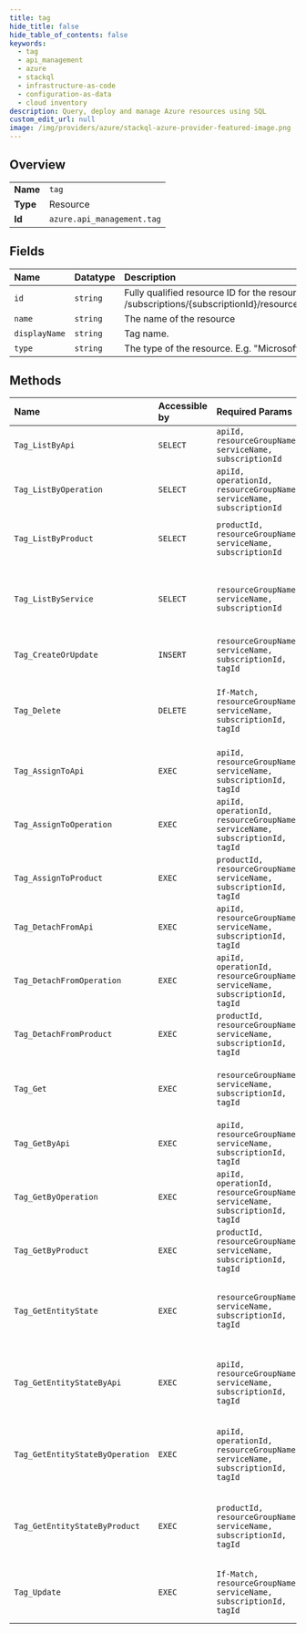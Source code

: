 ```yaml
---
title: tag
hide_title: false
hide_table_of_contents: false
keywords:
  - tag
  - api_management
  - azure    
  - stackql
  - infrastructure-as-code
  - configuration-as-data
  - cloud inventory
description: Query, deploy and manage Azure resources using SQL
custom_edit_url: null
image: /img/providers/azure/stackql-azure-provider-featured-image.png
---
```

  
    

## Overview
<table><tbody>
<tr><td><b>Name</b></td><td><code>tag</code></td></tr>
<tr><td><b>Type</b></td><td>Resource</td></tr>
<tr><td><b>Id</b></td><td><code>azure.api_management.tag</code></td></tr>
</tbody></table>

## Fields
| Name | Datatype | Description |
|:-----|:---------|:------------|
| `id` | `string` | Fully qualified resource ID for the resource. Ex - /subscriptions/{subscriptionId}/resourceGroups/{resourceGroupName}/providers/{resourceProviderNamespace}/{resourceType}/{resourceName} |
| `name` | `string` | The name of the resource |
| `displayName` | `string` | Tag name. |
| `type` | `string` | The type of the resource. E.g. "Microsoft.Compute/virtualMachines" or "Microsoft.Storage/storageAccounts" |
## Methods
| Name | Accessible by | Required Params | Description |
|:-----|:--------------|:----------------|:------------|
| `Tag_ListByApi` | `SELECT` | `apiId, resourceGroupName, serviceName, subscriptionId` | Lists all Tags associated with the API. |
| `Tag_ListByOperation` | `SELECT` | `apiId, operationId, resourceGroupName, serviceName, subscriptionId` | Lists all Tags associated with the Operation. |
| `Tag_ListByProduct` | `SELECT` | `productId, resourceGroupName, serviceName, subscriptionId` | Lists all Tags associated with the Product. |
| `Tag_ListByService` | `SELECT` | `resourceGroupName, serviceName, subscriptionId` | Lists a collection of tags defined within a service instance. |
| `Tag_CreateOrUpdate` | `INSERT` | `resourceGroupName, serviceName, subscriptionId, tagId` | Creates a tag. |
| `Tag_Delete` | `DELETE` | `If-Match, resourceGroupName, serviceName, subscriptionId, tagId` | Deletes specific tag of the API Management service instance. |
| `Tag_AssignToApi` | `EXEC` | `apiId, resourceGroupName, serviceName, subscriptionId, tagId` | Assign tag to the Api. |
| `Tag_AssignToOperation` | `EXEC` | `apiId, operationId, resourceGroupName, serviceName, subscriptionId, tagId` | Assign tag to the Operation. |
| `Tag_AssignToProduct` | `EXEC` | `productId, resourceGroupName, serviceName, subscriptionId, tagId` | Assign tag to the Product. |
| `Tag_DetachFromApi` | `EXEC` | `apiId, resourceGroupName, serviceName, subscriptionId, tagId` | Detach the tag from the Api. |
| `Tag_DetachFromOperation` | `EXEC` | `apiId, operationId, resourceGroupName, serviceName, subscriptionId, tagId` | Detach the tag from the Operation. |
| `Tag_DetachFromProduct` | `EXEC` | `productId, resourceGroupName, serviceName, subscriptionId, tagId` | Detach the tag from the Product. |
| `Tag_Get` | `EXEC` | `resourceGroupName, serviceName, subscriptionId, tagId` | Gets the details of the tag specified by its identifier. |
| `Tag_GetByApi` | `EXEC` | `apiId, resourceGroupName, serviceName, subscriptionId, tagId` | Get tag associated with the API. |
| `Tag_GetByOperation` | `EXEC` | `apiId, operationId, resourceGroupName, serviceName, subscriptionId, tagId` | Get tag associated with the Operation. |
| `Tag_GetByProduct` | `EXEC` | `productId, resourceGroupName, serviceName, subscriptionId, tagId` | Get tag associated with the Product. |
| `Tag_GetEntityState` | `EXEC` | `resourceGroupName, serviceName, subscriptionId, tagId` | Gets the entity state version of the tag specified by its identifier. |
| `Tag_GetEntityStateByApi` | `EXEC` | `apiId, resourceGroupName, serviceName, subscriptionId, tagId` | Gets the entity state version of the tag specified by its identifier. |
| `Tag_GetEntityStateByOperation` | `EXEC` | `apiId, operationId, resourceGroupName, serviceName, subscriptionId, tagId` | Gets the entity state version of the tag specified by its identifier. |
| `Tag_GetEntityStateByProduct` | `EXEC` | `productId, resourceGroupName, serviceName, subscriptionId, tagId` | Gets the entity state version of the tag specified by its identifier. |
| `Tag_Update` | `EXEC` | `If-Match, resourceGroupName, serviceName, subscriptionId, tagId` | Updates the details of the tag specified by its identifier. |
